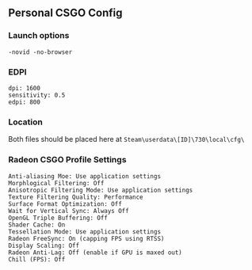 ## Personal CSGO Config

### Launch options
`-novid -no-browser`

### EDPI
```
dpi: 1600 
sensitivity: 0.5 
edpi: 800
```

### Location
Both files should be placed here at `Steam\userdata\[ID]\730\local\cfg\`

### Radeon CSGO Profile Settings
```
Anti-aliasing Moe: Use application settings 
Morphlogical Filtering: Off 
Anisotropic Filtering Mode: Use application settings
Texture Filtering Quality: Performance
Surface Format Optimization: Off
Wait for Vertical Sync: Always Off
OpenGL Triple Buffering: Off
Shader Cache: On
Tessellation Mode: Use application settings
Radeon FreeSync: On (capping FPS using RTSS)
Display Scaling: Off
Radeon Anti-Lag: Off (enable if GPU is maxed out)
Chill (FPS): Off
```
